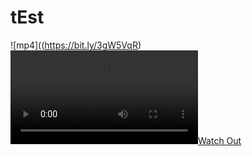 # tEst
![mp4]((https://bit.ly/3gW5VqR)
[![Watch Out](https://cdn.discordapp.com/attachments/964737936849526814/1036073854260486254/Screen_Recording_20221024_162621_Spotify.mp4)](https://www.youtube.com/watch?v=FkGXSXvwh0g)
